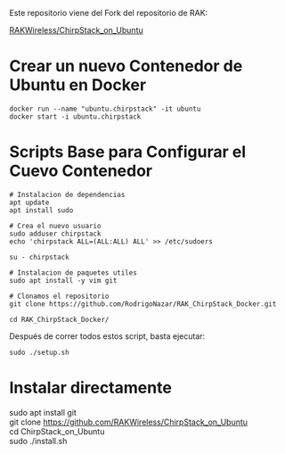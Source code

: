 
Este repositorio viene del Fork del repositorio de RAK:

[RAKWireless/ChirpStack_on_Ubuntu](https://github.com/RAKWireless/ChirpStack_on_Ubuntu)


# Crear un nuevo Contenedor de Ubuntu en Docker 

```
docker run --name "ubuntu.chirpstack" -it ubuntu
docker start -i ubuntu.chirpstack
```

# Scripts Base para Configurar el Cuevo Contenedor

```
# Instalacion de dependencias
apt update
apt install sudo

# Crea el nuevo usuario
sudo adduser chirpstack
echo 'chirpstack ALL=(ALL:ALL) ALL' >> /etc/sudoers

su - chirpstack

# Instalacion de paquetes utiles
sudo apt install -y vim git

# Clonamos el repositorio
git clone https://github.com/RodrigoNazar/RAK_ChirpStack_Docker.git

cd RAK_ChirpStack_Docker/
```

Después de correr todos estos script, basta ejecutar:

```
sudo ./setup.sh

```


# Instalar directamente

sudo apt install git  
git clone https://github.com/RAKWireless/ChirpStack_on_Ubuntu  
cd ChirpStack_on_Ubuntu  
sudo ./install.sh



